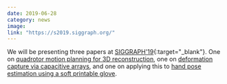 ```yaml
---
date: 2019-06-28
category: news
image: 
link: "https://s2019.siggraph.org/"
---
```


We will be presenting three papers at [SIGGRAPH'19](https://s2019.siggraph.org/){:target="_blank"}. One on [quadrotor motion planning for 3D reconstruction](/publications/2018/plan3d/), one on [deformation capture via capacitive arrays](/publications/2019/deformation-capture-sensor-arrays/), and one on applying this to [hand pose estimation using a soft printable glove](/publications/2019/stretch-glove/).

